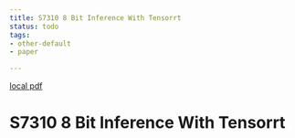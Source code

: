 ```yaml
---
title: S7310 8 Bit Inference With Tensorrt
status: todo
tags:
- other-default
- paper

---
```


[local pdf](../../../pdfs/s7310-8-bit-inference-with-tensorrt.pdf)

# S7310 8 Bit Inference With Tensorrt
